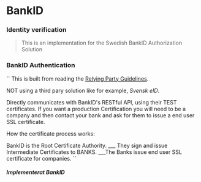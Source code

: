 # BankID

### Identity verification

> This is an implementation for the Swedish BankID Authorization Solution

### BankID Authentication
``
 This is built from reading the [Relying Party Guidelines](https://www.bankid.com/bankid-i-dina-tjanster/rp-info).
 
 NOT using a third pary solution like for example, *Svensk eID*.
 
 Directly communicates with BankID's RESTful API, using their TEST certificates. If you want a production Certification you will need to be a company and then contact your bank and ask for them to issue a end user SSL certificate. 
 
 
 How the certificate process works:
 
   BankID is the Root Certificate Authority.
     \___ They sign and issue Intermediate Certificates to BANKS.
             \___The Banks issue end user SSL certificate for companies.
``




 
##### Implementerat BankID
